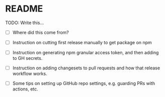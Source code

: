 # README

TODO: Write this...

- [ ] Where did this come from?
- [ ] Instruction on cutting first release manually to get package on npm
- [ ] Instruction on generating npm granular access token, and then adding to GH secrets.
- [ ] Instruction on adding changesets to pull requests and how that release workflow works.
- [ ] Some tips on setting up GitHub repo settings, e.g. guarding PRs with actions, etc.

